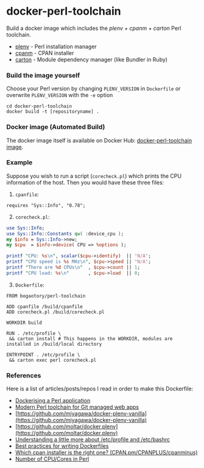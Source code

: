 # docker-perl-toolchain
Build a docker image which includes the *plenv + cpanm + carton* Perl toolchain.
 - [plenv](https://github.com/tokuhirom/plenv) - Perl installation manager
 - [cpanm](https://github.com/miyagawa/cpanminus) - CPAN installer
 - [carton](https://metacpan.org/pod/Carton) - Module dependency manager (like Bundler in Ruby)

### Build the image yourself
Choose your Perl version by changing `PLENV_VERSION` in `Dockerfile` or overwrite `PLENV_VERSION` with the `-e` option
```
cd docker-perl-toolchain
docker build -t [repositoryname] .
```

### Docker image (Automated Build)
The docker image itself is available on Docker Hub:
[docker-perl-toolchain image](https://hub.docker.com/r/bogaotory/docker-perl-toolchain/).

### Example
Suppose you wish to run a script (`corecheck.pl`) which prints the CPU information of the host. Then you would have these three files:

1. `cpanfile`:
 ```
 requires "Sys::Info", "0.78";
 ```

2. `corecheck.pl`:
 ```perl
 use Sys::Info;
 use Sys::Info::Constants qw( :device_cpu );
 my $info = Sys::Info->new;
 my $cpu  = $info->device( CPU => %options );
 
 printf "CPU: %s\n", scalar($cpu->identify)  || 'N/A';
 printf "CPU speed is %s MHz\n", $cpu->speed || 'N/A';
 printf "There are %d CPUs\n"  , $cpu->count || 1;
 printf "CPU load: %s\n"       , $cpu->load  || 0;
 ```

3. `Dockerfile`:
 ```
 FROM bogaotory/perl-toolchain
 
 ADD cpanfile /build/cpanfile
 ADD corecheck.pl /build/corecheck.pl
 
 WORKDIR build
 
 RUN . /etc/profile \
  && carton install # This happens in the WORKDIR, modules are installed in /build/local directory
 
 ENTRYPOINT . /etc/profile \
  && carton exec perl corecheck.pl
 ```

### References
Here is a list of articles/posts/repos I read in order to make this Dockerfile:
 - [Dockerising a Perl application](https://robn.io/docker-perl/)
 - [Modern Perl toolchain for Git managed web apps](http://kappataumu.com/articles/modern-perl-toolchain-for-web-apps.html)
 - [https://github.com/miyagawa/docker-plenv-vanilla](https://github.com/miyagawa/docker-plenv-vanilla)
 - [https://github.com/moltar/docker.plenv](https://github.com/moltar/docker.plenv)
 - [Understanding a little more about /etc/profile and /etc/bashrc](http://bencane.com/2013/09/16/understanding-a-little-more-about-etcprofile-and-etcbashrc/)
 - [Best practices for writing Dockerfiles](https://docs.docker.com/engine/articles/dockerfile_best-practices/)
 - [Which cpan installer is the right one? (CPAN.pm/CPANPLUS/cpanminus)](http://stackoverflow.com/questions/5861292/which-cpan-installer-is-the-right-one-cpan-pm-cpanplus-cpanminus)
 - [Number of CPU/Cores in Perl](http://stackoverflow.com/questions/18360374/number-of-cpu-cores-in-perl)
